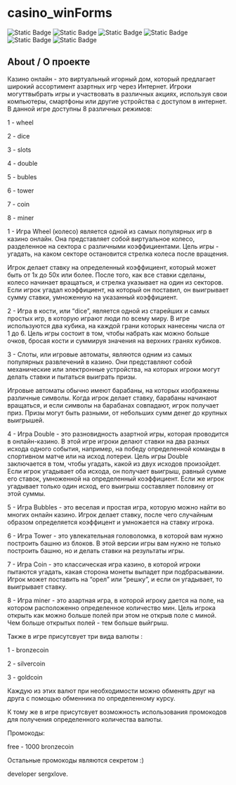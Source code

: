 # casino_winForms

![Static Badge](https://img.shields.io/badge/language-C%2B%2B-red)
![Static Badge](https://img.shields.io/badge/powered_by-NET_Framework_4.7.2-blue)
![Static Badge](https://img.shields.io/badge/platforms-Windows-purple)
![Static Badge](https://img.shields.io/badge/version-1.0-orange)
![Static Badge](https://img.shields.io/badge/developer-sergxlove-green)
![Static Badge](https://img.shields.io/badge/year-2023-green)

## About / О проекте

Казино онлайн - это виртуальный игорный дом, который предлагает широкий ассортимент азартных игр через Интернет. Игроки могуттвыбрать игры и участвовать в различных акциях, используя свои компьютеры, смартфоны или другие устройства с доступом в интернет.
В данной игре доступны 8 различных режимов:

1 - wheel

2 - dice

3 - slots

4 - double

5 - bubles

6 - tower

7 - coin

8 - miner

1 - Игра Wheel (колесо) является одной из самых популярных игр в казино онлайн. Она представляет собой виртуальное колесо, разделенное на сектора с различными коэффициентами. Цель игры - угадать, на каком секторе остановится стрелка колеса после вращения.

Игрок делает ставку на определенный коэффициент, который может быть от 1x до 50x или более. После того, как все ставки сделаны, колесо начинает вращаться, и стрелка указывает на один из секторов. Если игрок угадал коэффициент, на который он поставил, он выигрывает сумму ставки, умноженную на указанный коэффициент.

2 - Игра в кости, или “dice”, является одной из старейших и самых простых игр, в которую играют люди по всему миру. В игре используются два кубика, на каждой грани которых нанесены числа от 1 до 6. Цель игры состоит в том, чтобы набрать как можно больше очков, бросая кости и суммируя значения на верхних гранях кубиков.

3 - Слоты, или игровые автоматы, являются одним из самых популярных развлечений в казино. Они представляют собой механические или электронные устройства, на которых игроки могут делать ставки и пытаться выиграть призы.

Игровые автоматы обычно имеют барабаны, на которых изображены различные символы. Когда игрок делает ставку, барабаны начинают вращаться, и если символы на барабанах совпадают, игрок получает приз. Призы могут быть разными, от небольших сумм денег до крупных выигрышей.

4 - Игра Double - это разновидность азартной игры, которая проводится в онлайн-казино. В этой игре игроки делают ставки на два разных исхода одного события, например, на победу определенной команды в спортивном матче или на исход лотереи.
Цель игры Double заключается в том, чтобы угадать, какой из двух исходов произойдет. Если игрок угадывает оба исхода, он получает выигрыш, равный сумме его ставок, умноженной на определенный коэффициент. Если же игрок угадывает только один исход, его выигрыш составляет половину от этой суммы.

5 - Игра Bubbles - это веселая и простая игра, которую можно найти во многих онлайн казино. Игрок делает ставку, после чего случайным образом определяется коэффицент и умножается на ставку игрока.

6 - Игра Tower - это увлекательная головоломка, в которой вам нужно построить башню из блоков. В этой версии игры вам нужно не только построить башню, но и делать ставки на результаты игры.

7 - Игра Coin - это классическая игра казино, в которой игроки пытаются угадать, какая сторона монеты выпадет при подбрасывании. Игрок может поставить на “орел” или “решку”, и если он угадывает, то выигрывает ставку.

8 - Игра miner - это азартная игра, в которой игроку дается на поле, на котором расположенно определенное количество мин. Цель игрока открыть как можно больше полей при этом не открыв поле с миной. Чем больше открытых полей - тем больше выйгрыш.

Также в игре присутсвует три вида валюты : 

1 - bronzecoin

2 - silvercoin

3 - goldcoin

Каждую из этих валют при необходимости можно обменять друг на друга с помощью обменника по определенному курсу.

К тому же в игре присутсвует возможность использования промокодов для получения определенного количества валюты.

Промокоды:

free - 1000 bronzecoin

Остальные промокоды являются секретом :)

developer sergxlove.
